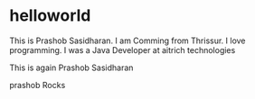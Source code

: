 # helloworld
This is Prashob Sasidharan.
I am Comming from Thrissur.
I love programming.
I was a Java Developer at aitrich technologies



This is again Prashob Sasidharan 


prashob Rocks
